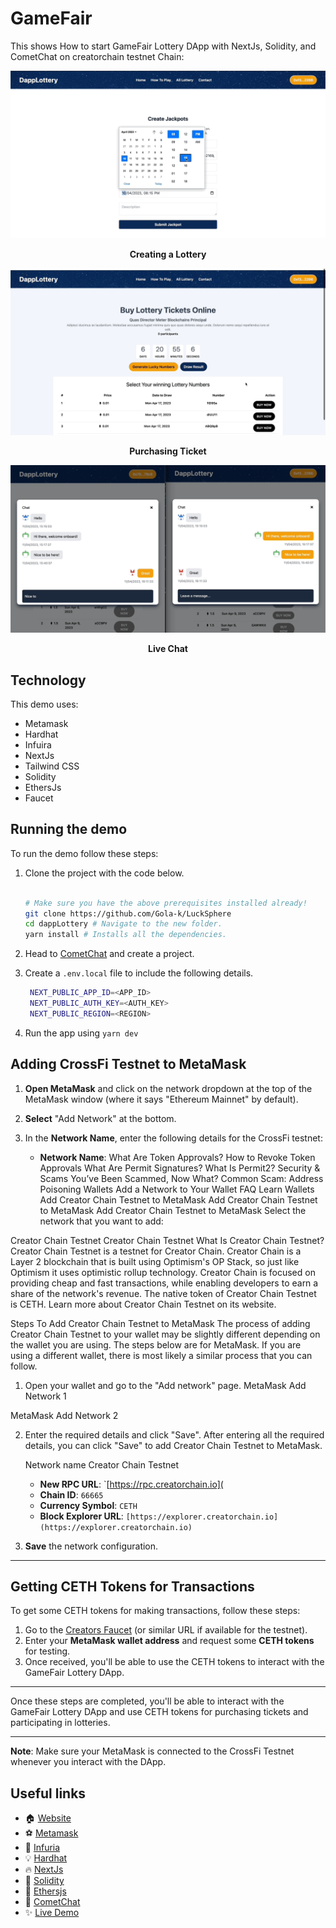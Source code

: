 # GameFair

This shows How to start GameFair Lottery DApp with NextJs, Solidity, and CometChat on creatorchain testnet Chain:

<div align="center">
  <img src="./screenshots/0.gif" alt="Creating a Lottery" />
  <p><strong>Creating a Lottery</strong></p>
</div>

<div align="center">
  <img src="./screenshots/1.gif" alt="Purchasing Ticket" />
  <p><strong>Purchasing Ticket</strong></p>
</div>

<div align="center">
  <img src="./screenshots/2.gif" alt="Live Chat" />
  <p><strong>Live Chat</strong></p>
</div>


## Technology

This demo uses:

- Metamask
- Hardhat
- Infuira
- NextJs
- Tailwind CSS
- Solidity
- EthersJs
- Faucet

## Running the demo

To run the demo follow these steps:

1. Clone the project with the code below.

   ```sh

   # Make sure you have the above prerequisites installed already!
   git clone https://github.com/Gola-k/LuckSphere
   cd dappLottery # Navigate to the new folder.
   yarn install # Installs all the dependencies.
   ```

2. Head to [CometChat](https://try.cometchat.com) and create a project.

3. Create a `.env.local` file to include the following details.
   ```sh
    NEXT_PUBLIC_APP_ID=<APP_ID>
    NEXT_PUBLIC_AUTH_KEY=<AUTH_KEY>
    NEXT_PUBLIC_REGION=<REGION>
   ```
4. Run the app using `yarn dev`
   <br/>

## Adding CrossFi Testnet to MetaMask

1. **Open MetaMask** and click on the network dropdown at the top of the MetaMask window (where it says "Ethereum Mainnet" by default).

2. **Select** "Add Network" at the bottom.

3. In the **Network Name**, enter the following details for the CrossFi testnet:

   - **Network Name**: 
What Are Token Approvals?
How to Revoke Token Approvals
What Are Permit Signatures?
What Is Permit2?
Security & Scams
You’ve Been Scammed, Now What?
Common Scam: Address Poisoning
Wallets
Add a Network to Your Wallet
FAQ
Learn
Wallets
Add Creator Chain Testnet to MetaMask
Add Creator Chain Testnet to MetaMask
Add Creator Chain Testnet to MetaMask
Select the network that you want to add:


Creator Chain Testnet
Creator Chain Testnet
What Is Creator Chain Testnet?
Creator Chain Testnet is a testnet for Creator Chain. Creator Chain is a Layer 2 blockchain that is built using Optimism's OP Stack, so just like Optimism it uses optimistic rollup technology. Creator Chain is focused on providing cheap and fast transactions, while enabling developers to earn a share of the network's revenue. The native token of Creator Chain Testnet is CETH. Learn more about Creator Chain Testnet on its website.

Steps To Add Creator Chain Testnet to MetaMask
The process of adding Creator Chain Testnet to your wallet may be slightly different depending on the wallet you are using. The steps below are for MetaMask. If you are using a different wallet, there is most likely a similar process that you can follow.

1. Open your wallet and go to the "Add network" page.
MetaMask Add Network 1

MetaMask Add Network 2

2. Enter the required details and click "Save".
After entering all the required details, you can click "Save" to add Creator Chain Testnet to MetaMask.

     Network name   Creator Chain Testnet         
   - **New RPC URL**: `[https://rpc.creatorchain.io](
   - **Chain ID**: `66665`
   - **Currency Symbol**: `CETH`
   - **Block Explorer URL**: `[https://explorer.creatorchain.io](https://explorer.creatorchain.io)`

4. **Save** the network configuration.

---

## Getting CETH Tokens for Transactions

To get some CETH tokens for making transactions, follow these steps:

1. Go to the [Creators Faucet](https://creators.faucetme.pro/) (or similar URL if available for the testnet).
2. Enter your **MetaMask wallet address** and request some **CETH tokens** for testing.
3. Once received, you'll be able to use the CETH tokens to interact with the GameFair Lottery DApp.

---

Once these steps are completed, you'll be able to interact with the GameFair Lottery DApp and use CETH tokens for purchasing tickets and participating in lotteries. 

---

**Note**: Make sure your MetaMask is connected to the CrossFi Testnet whenever you interact with the DApp.

## Useful links

- 🏠 [Website](https://gamefare.vercel.app/)
- ⚽ [Metamask](https://metamask.io/)
- 🚀 [Infuria](https://app.infura.io/dashboard/)
- 💡 [Hardhat](https://hardhat.org/)
- 🔥 [NextJs](https://nextjs.org/)
- 🐻 [Solidity](https://soliditylang.org/)
- 👀 [Ethersjs](https://docs.ethers.io/v5/)
- 🎅 [CometChat](https://try.cometchat.com/daltonic)
- ✨ [Live Demo](https://lucks-phere.vercel.app/)
